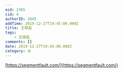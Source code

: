 ```yaml
---
aid: 2365
cid: 4
authorID: 2845
addTime: 2019-12-27T19:45:00.000Z
title: 王禄昌
tags:
    - 王禄昌
comments: []
date: 2019-12-27T19:45:00.000Z
category: 水
---
```


[https://segmentfault.com/](https://segmentfault.com/)
